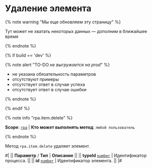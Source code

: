 # Удаление элемента

{% note warning "Мы еще обновляем эту страницу" %}

Тут может не хватать некоторых данных — дополним в ближайшее время

{% endnote %}

{% if build == 'dev' %}

{% note alert "TO-DO _не выгружается на prod_" %}

- не указана обязательность параметров
- отсутствуют примеры
- отсутствует ответ в случае успеха
- отсутствует ответ в случае ошибки

{% endnote %}

{% endif %}


{% note info "rpa.item.delete" %}

**Scope**: [`rpa`](../../../scopes/permissions.md) | **Кто может выполнять метод**: `любой пользователь`

{% endnote %}

Метод `rpa.item.delete` удаляет элемент.

#|
|| **Параметр** / **Тип** | **Описание** ||
|| **typeId** 
[`number`](../../../data-types.md) | Идентификатор процесса. ||
|| **id** 
[`number`](../../../data-types.md) | Идентификатор элемента. ||
|#


